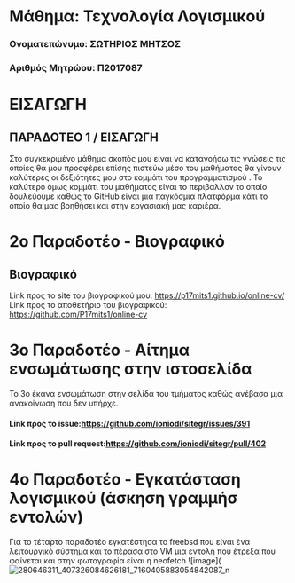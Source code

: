 # Μάθημα: Τεχνολογία Λογισμικού


### Ονοματεπώνυμο: ΣΩΤΗΡΙΟΣ ΜΗΤΣΟΣ
### Αριθμός Μητρώου: Π2017087 

# ΕΙΣΑΓΩΓΗ
## ΠΑΡΑΔΟΤΕΟ 1 / ΕΙΣΑΓΩΓΗ 
Στο συγκεκριμένο μάθημα σκοπός μου είναι να κατανοήσω τις γνώσεις τις οποίες θα μου προσφέρει επίσης πιστεύω μέσο του μαθήματος θα γίνουν καλύτερες οι δεξιότητες μου στο κομμάτι του προγραμματισμού . Το καλύτερο όμως κομμάτι του μαθήματος είναι το περιβαλλον το οποίο δουλεύουμε καθώς το GitHub είναι μια παγκόσμια πλατφόρμα κάτι το οποίο θα μας βοηθήσει και στην εργασιακή μας καριέρα.


# 2ο Παραδοτέο - Βιογραφικό 
## Βιογραφικό 
Link προς το site του βιογραφικού μου:
https://p17mits1.github.io/online-cv/
Link προς το αποθετήριο του βιογραφικού:
https://github.com/P17mits1/online-cv

# 3ο Παραδοτέο - Αίτημα ενσωμάτωσης στην ιστοσελίδα
To 3o έκανα ενσωμάτωση στην σελίδα του τμήματος καθώς ανέβασα μια ανακοίνωση που δεν υπήρχε.
#### Link προς το issue:https://github.com/ioniodi/sitegr/issues/391
#### Link προς το pull request:https://github.com/ioniodi/sitegr/pull/402

# 4ο Παραδοτέο - Εγκατάσταση λογισμικού (άσκηση γραμμήσ εντολών)
 Για το τέταρτο παραδοτέο εγκατέστησα το freebsd που είναι ένα λειτουργικό σύστημα και το πέρασα στο VM μια εντολή που έτρεξα που φαίνεται και στην φωτογραφία είναι η neofetch
![image](![280646311_407326084626181_7160405883054842087_n](https://user-images.githubusercontent.com/43947884/170729655-e14424c0-2519-4c77-85c2-d1f986cfff66.jpg)
